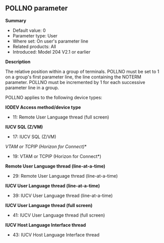 ## POLLNO parameter

**Summary**

*   Default value: 0
*   Parameter type: User
*   Where set: On user's parameter line
*   Related products: All
*   Introduced: Model 204 V2.1 or earlier

**Description**

The relative position within a group of terminals.  POLLNO must be set to 1 on a group's first parameter line, the line containing the NOTERM parameter. POLLNO must be incremented by 1 for each successive parameter line in a group.

POLLNO applies to the following device types:

**IODEV Access method/device type**

*   11: Remote User Language thread (full screen)

**IUCV SQL (Z/VM)**

*   17: IUCV SQL (Z/VM)

**VTAM or TCPIP (Horizon for Connect*)**

*   19: VTAM or TCPIP (Horizon for Connect*)

**Remote User Language thread (line-at-a-time)**

*   29: Remote User Language thread (line-at-a-time)

**IUCV User Language thread (line-at-a-time)**

*   39: IUCV User Language thread (line-at-a-time)

**IUCV User Language thread (full screen)**

*   41: IUCV User Language thread (full screen)

**IUCV Host Language Interface thread**

*   43: IUCV Host Language Interface thread

